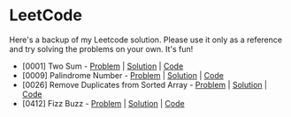 # LeetCode

Here's a backup of my Leetcode solution. Please use it only as a reference and try solving the problems on your own. It's fun!

- [0001] Two Sum - [Problem](https://leetcode.com/problems/two-sum/description/) | [Solution](https://www.junian.net/leetcode/two-sum-hash-table/) | [Code](/src/two-sum/)
- [0009] Palindrome Number - [Problem](https://leetcode.com/problems/palindrome-number/description/) | [Solution](https://www.junian.net/leetcode/palindrome-number/) | [Code](/src/palindrome-number/)
- [0026] Remove Duplicates from Sorted Array - [Problem](https://leetcode.com/problems/remove-duplicates-from-sorted-array/description/) | [Solution](https://www.junian.net/leetcode/remove-duplicates-from-sorted-array/) | [Code](/src/remove-duplicates-from-sorted-array/)
- [0412] Fizz Buzz - [Problem](https://leetcode.com/problems/fizz-buzz/description/) | [Solution](https://www.junian.net/leetcode/fizz-buzz/) | [Code](./src/fizz-buzz/)
